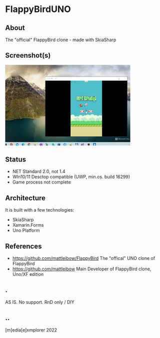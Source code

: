 # FlappyBirdUNO


## About
The "official" FlappyBird clone - made with SkiaSharp

## Screenshot(s)
<img src="Images/shot1.png" Width="400" />

## Status

- NET Standard 2.0, not 1.4
- WIn10/11 Desctop compatible (UWP, min.os. build 16299)
- Game process not complete

## Architecture
It is built with a few technologies:

 - SkiaSharp
 - Xamarin.Forms
 - Uno Platform

## References
- https://github.com/mattleibow/FlappyBird The "offical" UNO clone of FlappyBird 
- https://github.com/mattleibow  Main Developer of FlappyBird clone, Uno/XF edition 

## . 
AS IS. No support. RnD only / DIY

## ..
[m]edia[e]xmplorer 2022